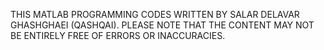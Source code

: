 THIS MATLAB PROGRAMMING CODES WRITTEN BY SALAR DELAVAR GHASHGHAEI (QASHQAI).
PLEASE NOTE THAT THE CONTENT MAY NOT BE ENTIRELY FREE OF ERRORS OR INACCURACIES.



